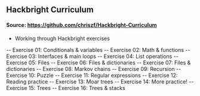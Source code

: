 ## Hackbright Curriculum
#### Source: https://github.com/chriszf/Hackbright-Curriculum

- Working through Hackbright exercises

-- Exercise 01: Conditionals & variables
-- Exercise 02: Math & functions
-- Exercise 03: Interfaces & main loops
-- Exercise 04: List operations
-- Exercise 05: Files
-- Exercise 06: Files & dictionaries
-- Exercise 07: Files & dictionaries
-- Exercise 08: Markov chains
-- Exercise 09: Recursion
-- Exercise 10: Puzzle
-- Exercise 11: Regular expressions
-- Exercise 12: Reading practice
-- Exercise 13: Moar trees
-- Exercise 14: More practice!
-- Exercise 15: Trees
-- Exercise 16: Trees & stacks
